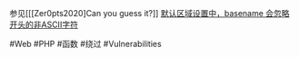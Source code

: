 参见[[[Zer0pts2020]Can you guess it?]]
[默认区域设置中，basename 会忽略开头的非ASCII字符](https://bugs.php.net/bug.php?id=62119)

#Web #PHP #函数 #绕过 #Vulnerabilities 